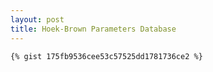 ```yaml
---
layout: post
title: Hoek-Brown Parameters Database
---
```




```
{% gist 175fb9536cee53c57525dd1781736ce2 %}
```

